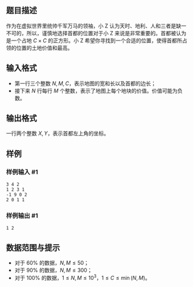 
## 题目描述

作为在虚拟世界里统帅千军万马的领袖，小 Z 认为天时、地利、人和三者是缺一不可的，所以，谨慎地选择首都的位置对于小 Z 来说是非常重要的。首都被认为是一个占地 $C \times C$ 的正方形。小 Z 希望你寻找到一个合适的位置，使得首都所占领的位置的土地价值和最高。

## 输入格式

- 第一行三个整数 $N,M,C$，表示地图的宽和长以及首都的边长；
- 接下来 $N$ 行每行 $M$ 个整数，表示了地图上每个地块的价值。价值可能为负数。

## 输出格式

一行两个整数 $X,Y$，表示首都左上角的坐标。

## 样例

### 样例输入 #1
```
3 4 2
1 2 3 1
-1 9 0 2
2 0 1 1
```

### 样例输出 #1
```
1 2
```

## 数据范围与提示
- 对于 60% 的数据，$N,M \le 50$；
- 对于 90% 的数据，$N,M \le 300$；
- 对于 100% 的数据，$1 \le N,M \le 10^3$，$1 \le C \le \min(N,M)$。
